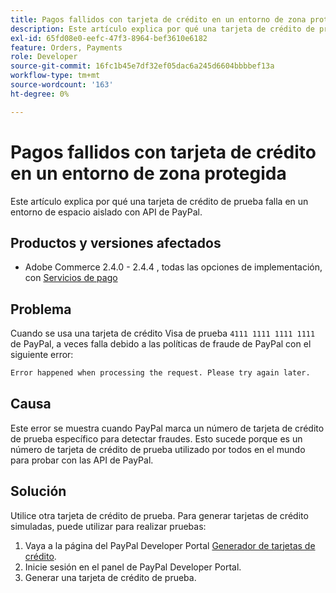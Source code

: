 ```yaml
---
title: Pagos fallidos con tarjeta de crédito en un entorno de zona protegida
description: Este artículo explica por qué una tarjeta de crédito de prueba falla en un entorno de espacio aislado con API de PayPal.
exl-id: 65fd08e0-eefc-47f3-8964-bef3610e6182
feature: Orders, Payments
role: Developer
source-git-commit: 16fc1b45e7df32ef05dac6a245d6604bbbbef13a
workflow-type: tm+mt
source-wordcount: '163'
ht-degree: 0%

---
```


# Pagos fallidos con tarjeta de crédito en un entorno de zona protegida

Este artículo explica por qué una tarjeta de crédito de prueba falla en un entorno de espacio aislado con API de PayPal.

## Productos y versiones afectados


* Adobe Commerce 2.4.0 - 2.4.4 , todas las opciones de implementación, con [Servicios de pago](https://marketplace.magento.com/magento-payment-services.html)

## Problema

Cuando se usa una tarjeta de crédito Visa de prueba `4111 1111 1111 1111` de PayPal, a veces falla debido a las políticas de fraude de PayPal con el siguiente error:

```bash
Error happened when processing the request. Please try again later.
```

## Causa

Este error se muestra cuando PayPal marca un número de tarjeta de crédito de prueba específico para detectar fraudes. Esto sucede porque es un número de tarjeta de crédito de prueba utilizado por todos en el mundo para probar con las API de PayPal.

## Solución

Utilice otra tarjeta de crédito de prueba. Para generar tarjetas de crédito simuladas, puede utilizar para realizar pruebas:

1. Vaya a la página del PayPal Developer Portal [Generador de tarjetas de crédito](https://developer.paypal.com/api/rest/sandbox/card-testing/#link-creditcardgenerator).
1. Inicie sesión en el panel de PayPal Developer Portal.
1. Generar una tarjeta de crédito de prueba.
